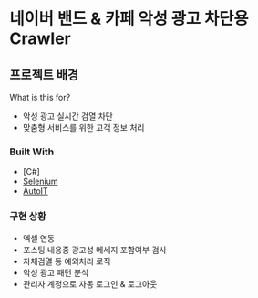 # 네이버 밴드 & 카페 악성 광고 차단용 Crawler

<!-- PROJECT SHIELDS -->
<!--
*** I'm using markdown "reference style" links for readability.
*** Reference links are enclosed in brackets [ ] instead of parentheses ( ).
*** See the bottom of this document for the declaration of the reference variables
*** for contributors-url, forks-url, etc. This is an optional, concise syntax you may use.
*** https://www.markdownguide.org/basic-syntax/#reference-style-links
-->


## 프로젝트 배경

What is this for?
* 악성 광고 실시간 검열 차단
* 맞춤형 서비스를 위한 고객 정보 처리


### Built With
* [C#]
* [Selenium](https://www.selenium.dev/)
* [AutoIT](https://www.autoitscript.com/site/)

### 구현 상황
* 엑셀 연동
* 포스팅 내용중 광고성 메세지 포함여부 검사
* 자체검열 등 예외처리 로직
* 악성 광고 패턴 분석
* 관리자 계정으로 자동 로그인 & 로그아웃
